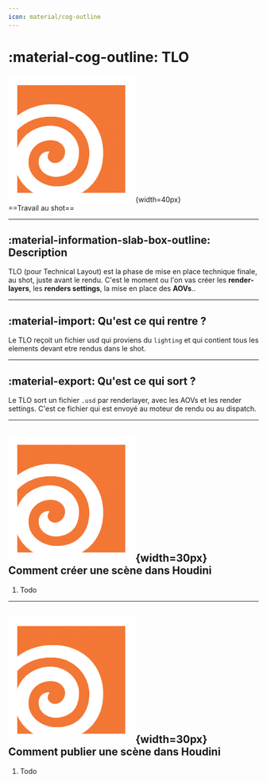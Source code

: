 ```yaml
---
icon: material/cog-outline
---
```

# :material-cog-outline: TLO

![Houdini_icon](../assets/icons/houdini.png){width=40px}
<br>
==Travail au shot==

------

## :material-information-slab-box-outline: Description

TLO (pour Technical Layout) est la phase de mise en place technique finale, au shot, juste avant le rendu. C'est le moment ou l'on vas créer les **render-layers**, les **renders settings**, la mise en place des **AOVs**..

------

## :material-import: Qu'est ce qui rentre ?

Le TLO reçoit un fichier usd qui proviens du `lighting` et qui contient tous les elements devant etre rendus dans le shot.

------

## :material-export: Qu'est ce qui sort ?

Le TLO sort un fichier `.usd` par renderlayer, avec les AOVs et les render settings. C'est ce fichier qui est envoyé au moteur de rendu ou au dispatch.

------

## ![Houdini_icon](../assets/icons/houdini.png){width=30px} Comment créer une scène dans Houdini

1. Todo

------

## ![Houdini_icon](../assets/icons/houdini.png){width=30px} Comment publier une scène dans Houdini

1. Todo

